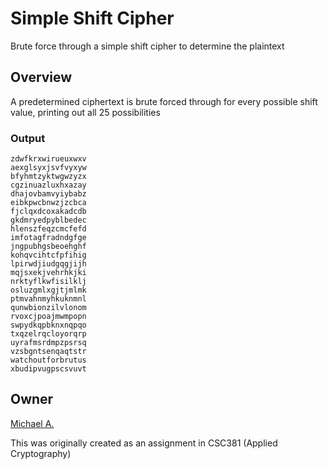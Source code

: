 # Simple Shift Cipher

Brute force through a simple shift cipher to determine the plaintext

## Overview

A predetermined ciphertext is brute forced through for every possible shift value, printing out all 25 possibilities

### Output

```
zdwfkrxwirueuxwxv
aexglsyxjsvfvyxyw
bfyhmtzyktwgwzyzx
cgzinuazluxhxazay
dhajovbamvyiybabz
eibkpwcbnwzjzcbca
fjclqxdcoxakadcdb
gkdmryedpyblbedec
hlenszfeqzcmcfefd
imfotagfradndgfge
jngpubhgsbeoehghf
kohqvcihtcfpfihig
lpirwdjiudgqgjijh
mqjsxekjvehrhkjki
nrktyflkwfisilklj
osluzgmlxgjtjmlmk
ptmvahnmyhkuknmnl
qunwbionzilvlonom
rvoxcjpoajmwmpopn
swpydkqpbknxnqpqo
txqzelrqcloyorqrp
uyrafmsrdmpzpsrsq
vzsbgntsenqaqtstr
watchoutforbrutus
xbudipvugpscsvuvt
```

## Owner

[Michael A.](https://linkedin.com/in/magarenzo)

This was originally created as an assignment in CSC381 (Applied Cryptography)
